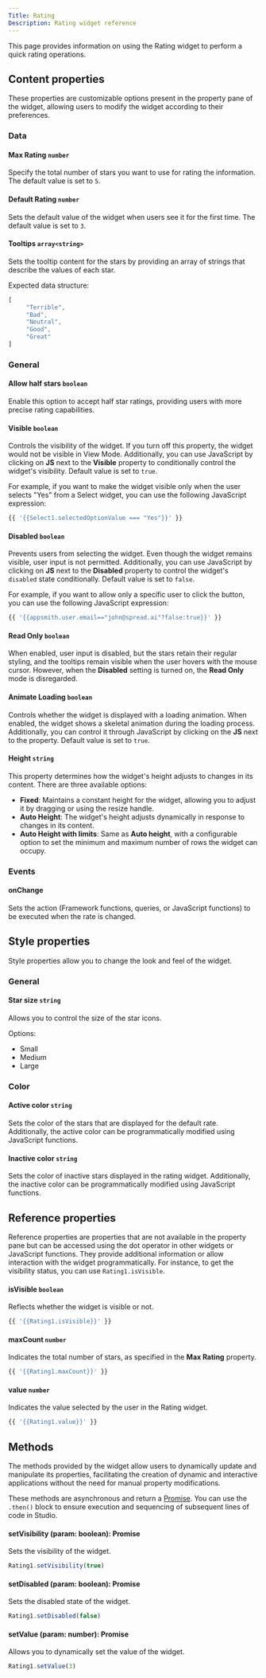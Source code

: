 ```yaml
---
Title: Rating
Description: Rating widget reference
---
```


<!--
README

For guidance on how to write documenation, see https://dev.stage.spread.ai/docs/contributor/guide.html. Contact Documentation when this document is ready for review.
-->

This page provides information on using the Rating widget to perform a quick rating operations.

## Content properties

These properties are customizable options present in the property pane of the widget, allowing users to modify the widget according to their preferences.

### Data

#### Max Rating	`number`

Specify the total number of stars you want to use for rating the information. The default value is set to `5`.

#### Default Rating	`number`

Sets the default value of the widget when users see it for the first time. The default value is set to `3`.

#### Tooltips `array<string>`

Sets the tooltip content for the stars by providing an array of strings that describe the values of each star.

Expected data structure:

```js
[
     "Terrible",
     "Bad",
     "Neutral",
     "Good",
     "Great"
]
```

### General

#### Allow half stars `boolean`

Enable this option to accept half star ratings, providing users with more precise rating capabilities.

#### Visible `boolean`

Controls the visibility of the widget. If you turn off this property, the widget would not be visible in View Mode. Additionally, you can use JavaScript by clicking on **JS** next to the **Visible** property to conditionally control the widget's visibility. Default value is set to `true`.

For example, if you want to make the widget visible only when the user selects "Yes" from a Select widget, you can use the following JavaScript expression:

```js
{{ '{{Select1.selectedOptionValue === "Yes"}}' }}
```

#### Disabled `boolean`

Prevents users from selecting the widget. Even though the widget remains visible, user input is not permitted. Additionally, you can use JavaScript by clicking on **JS** next to the **Disabled** property to control the widget's `disabled` state conditionally. Default value is set to `false`.

For example, if you want to allow only a specific user to click the button, you can use the following JavaScript expression:

```js
{{ '{{appsmith.user.email=="john@spread.ai"?false:true}}' }}
```

#### Read Only	 `boolean`

When enabled, user input is disabled, but the stars retain their regular styling, and the tooltips remain visible when the user hovers with the mouse cursor. However, when the **Disabled** setting is turned on, the **Read Only** mode is disregarded.

#### Animate Loading `boolean`

Controls whether the widget is displayed with a loading animation. When enabled, the widget shows a skeletal animation during the loading process. Additionally, you can control it through JavaScript by clicking on the **JS** next to the property.  Default value is set to `true`.

#### Height `string`

This property determines how the widget's height adjusts to changes in its content. There are three available options:

* **Fixed**: Maintains a constant height for the widget, allowing you to adjust it by dragging or using the resize handle.
* **Auto Height**: The widget's height adjusts dynamically in response to changes in its content.
* **Auto Height with limits**: Same as **Auto height**, with a configurable option to set the minimum and maximum number of rows the widget can occupy.

### Events

#### onChange		

Sets the action (Framework functions, queries, or JavaScript functions) to be executed when the rate is changed.

## Style properties

Style properties allow you to change the look and feel of the widget.

### General

#### Star size `string`

Allows you to control the size of the star icons.

Options:

* Small
* Medium
* Large

### Color

#### Active color	`string`

Sets the color of the stars that are displayed for the default rate. Additionally, the active color can be programmatically modified using JavaScript functions.

#### Inactive color `string`

Sets the color of inactive stars displayed in the rating widget. Additionally, the inactive color can be programmatically modified using JavaScript functions.

## Reference properties

Reference properties are properties that are not available in the property pane but can be accessed using the dot operator in other widgets or JavaScript functions. They provide additional information or allow interaction with the widget programmatically. For instance, to get the visibility status, you can use `Rating1.isVisible`.

#### isVisible `boolean`

Reflects whether the widget is visible or not.

```js
{{ '{{Rating1.isVisible}}' }}
```

#### maxCount `number`

Indicates the total number of stars, as specified in the **Max Rating** property.

```js
{{ '{{Rating1.maxCount}}' }}
```

#### value `number`

Indicates the value selected by the user in the Rating widget.

```js
{{ '{{Rating1.value}}' }}
```

## Methods

The methods provided by the widget allow users to dynamically update and manipulate its properties, facilitating the creation of dynamic and interactive applications without the need for manual property modifications.

These methods are asynchronous and return a [Promise](../../writing-code-in-studio/using-js-promises.md). You can use the `.then()` block to ensure execution and sequencing of subsequent lines of code in Studio.

#### setVisibility (param: boolean): Promise

Sets the visibility of the widget.

```js
Rating1.setVisibility(true)
```

#### setDisabled (param: boolean): Promise

Sets the disabled state of the widget.

```js
Rating1.setDisabled(false)
```

#### setValue (param: number): Promise

Allows you to dynamically set the value of the widget.

```js
Rating1.setValue(3)
```
